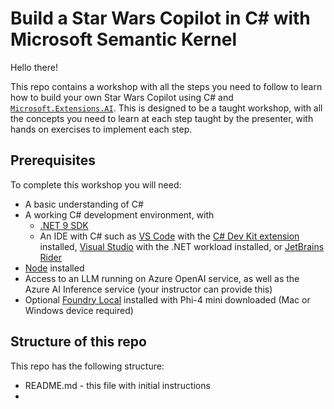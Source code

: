 # Build a Star Wars Copilot in C# with Microsoft Semantic Kernel

Hello there!

This repo contains a workshop with all the steps you need to follow to learn how to build your own Star Wars Copilot using C# and [`Microsoft.Extensions.AI`](https://learn.microsoft.com/dotnet/ai/microsoft-extensions-ai). This is designed to be a taught workshop, with all the concepts you need to learn at each step taught by the presenter, with hands on exercises to implement each step.

## Prerequisites

To complete this workshop you will need:

- A basic understanding of C#
- A working C# development environment, with
  - [.NET 9 SDK](https://dotnet.microsoft.com/download/dotnet/9.0)
  - An IDE with C# such as [VS Code](http://code.visualstudio.com) with the [C# Dev Kit extension](https://marketplace.visualstudio.com/items?itemName=ms-dotnettools.csdevkit) installed, [Visual Studio](https://visualstudio.microsoft.com) with the .NET workload installed, or [JetBrains Rider](https://www.jetbrains.com/rider/)
- [Node](https://nodejs.org/en/download) installed
- Access to an LLM running on Azure OpenAI service, as well as the Azure AI Inference service (your instructor can provide this)
- Optional [Foundry Local](https://learn.microsoft.com/azure/ai-foundry/foundry-local/) installed with Phi-4 mini downloaded (Mac or Windows device required)

## Structure of this repo

This repo has the following structure:

- README.md - this file with initial instructions
- 